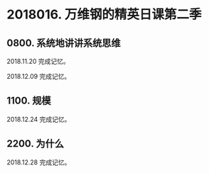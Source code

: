 # 2018016. 万维钢的精英日课第二季

## 0800. 系统地讲讲系统思维

2018.11.20 完成记忆。

2018.12.09 完成记忆。


## 1100. 规模

2018.12.24 完成记忆。


## 2200. 为什么

2018.12.28 完成记忆。

